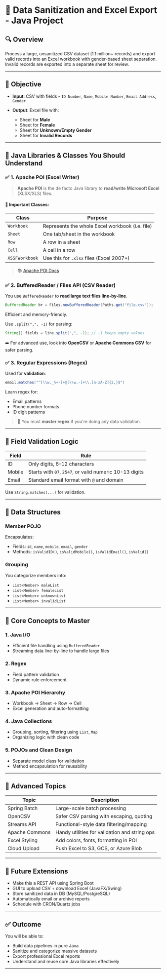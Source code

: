 # 📄 Data Sanitization and Excel Export - Java Project

## 🔍 Overview

Process a large, unsanitized CSV dataset (1.1 million+ records) and export valid records into an Excel workbook with gender-based sheet separation. Invalid records are exported into a separate sheet for review.

---

## 🎯 Objective

* **Input**: CSV with fields - `ID Number`, `Name`, `Mobile Number`, `Email Address`, `Gender`
* **Output**: Excel file with:

    * Sheet for **Male**
    * Sheet for **Female**
    * Sheet for **Unknown/Empty Gender**
    * Sheet for **Invalid Records**

---

## 🧰 Java Libraries & Classes You Should Understand

### ✅ 1. Apache POI (Excel Writer)

> **Apache POI** is the de facto Java library to **read/write Microsoft Excel** (XLSX/XLS) files.

#### 🔧 Important Classes:

| Class          | Purpose                                         |
| -------------- | ----------------------------------------------- |
| `Workbook`     | Represents the whole Excel workbook (i.e. file) |
| `Sheet`        | One tab/sheet in the workbook                   |
| `Row`          | A row in a sheet                                |
| `Cell`         | A cell in a row                                 |
| `XSSFWorkbook` | Use this for `.xlsx` files (Excel 2007+)        |

> 📚 [Apache POI Docs](https://poi.apache.org/)

### ✅ 2. BufferedReader / Files API (CSV Reader)

You use `BufferedReader` to **read large text files line-by-line**.

```java
BufferedReader br = Files.newBufferedReader(Paths.get("file.csv"));
```

Efficient and memory-friendly.

Use `.split(",", -1)` for parsing:

```java
String[] fields = line.split(",", -1); // -1 keeps empty values
```

➡️ For advanced use, look into **OpenCSV** or **Apache Commons CSV** for safer parsing.

### ✅ 3. Regular Expressions (Regex)

Used for **validation**:

```java
email.matches("^[\\w._%+-]+@[\\w.-]+\\.[a-zA-Z]{2,}$")
```

Learn regex for:

* Email patterns
* Phone number formats
* ID digit patterns

> 📘 You must **master regex** if you're doing any data validation.

---

## 🔎 Field Validation Logic

| Field  | Rule                                                    |
| ------ | ------------------------------------------------------- |
| ID     | Only digits, 6–12 characters                            |
| Mobile | Starts with `07`, `2547`, or valid numeric 10-13 digits |
| Email  | Standard email format with `@` and domain               |

Use `String.matches(...)` for validation.

---

## 🧱 Data Structures

### Member POJO

Encapsulates:

* Fields: `id`, `name`, `mobile`, `email`, `gender`
* Methods: `isValidID()`, `isValidMobile()`, `isValidEmail()`, `isValid()`

### Grouping

You categorize members into:

* `List<Member> maleList`
* `List<Member> femaleList`
* `List<Member> unknownList`
* `List<Member> invalidList`

---

## 🧠 Core Concepts to Master

### 1. Java I/O

* Efficient file handling using `BufferedReader`
* Streaming data line-by-line to handle large files

### 2. Regex

* Field pattern validation
* Dynamic rule enforcement

### 3. Apache POI Hierarchy

* Workbook → Sheet → Row → Cell
* Excel generation and auto-formatting

### 4. Java Collections

* Grouping, sorting, filtering using `List`, `Map`
* Organizing logic with clean code

### 5. POJOs and Clean Design

* Separate model class for validation
* Method encapsulation for reusability

---

## 📌 Advanced Topics

| Topic          | Description                                   |
| -------------- | --------------------------------------------- |
| Spring Batch   | Large-scale batch processing                  |
| OpenCSV        | Safer CSV parsing with escaping, quoting      |
| Streams API    | Functional-style data filtering/mapping       |
| Apache Commons | Handy utilities for validation and string ops |
| Excel Styling  | Add colors, fonts, formatting in POI          |
| Cloud Upload   | Push Excel to S3, GCS, or Azure Blob          |

---

## 🚀 Future Extensions

* Make this a REST API using Spring Boot
* GUI to upload CSV + download Excel (JavaFX/Swing)
* Store sanitized data in DB (MySQL/PostgreSQL)
* Automatically email or archive reports
* Schedule with CRON/Quartz jobs

---

## ✅ Outcome

You will be able to:

* Build data pipelines in pure Java
* Sanitize and categorize massive datasets
* Export professional Excel reports
* Understand and reuse core Java libraries effectively

---
